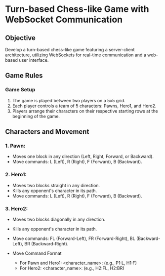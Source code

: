 # Turn-based Chess-like Game with WebSocket Communication
## Objective
Develop a turn-based chess-like game featuring a server-client architecture, utilizing WebSockets for real-time communication and a web-based user interface.

## Game Rules
### Game Setup
1. The game is played between two players on a 5x5 grid.
2. Each player controls a team of 5 characters: Pawns, Hero1, and Hero2.
3. Players arrange their characters on their respective starting rows at the beginning of the game.

## Characters and Movement
### 1. Pawn:
   - Moves one block in any direction (Left, Right, Forward, or Backward).
   - Move commands: L (Left), R (Right), F (Forward), B (Backward).
### 2. Hero1:
   - Moves two blocks straight in any direction.
   - Kills any opponent's character in its path.
   - Move commands: L (Left), R (Right), F (Forward), B (Backward).
### 3. Hero2:
   - Moves two blocks diagonally in any direction.
   - Kills any opponent's character in its path.
     
- Move commands: FL (Forward-Left), FR (Forward-Right), BL (Backward-Left), BR (Backward-Right).

- Move Command Format
    - For Pawn and Hero1: <character_name>:<move> (e.g., P1:L, H1:F)
    - For Hero2: <character_name>:<move> (e.g., H2:FL, H2:BR)
